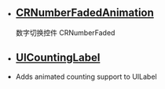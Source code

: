

* ## [CRNumberFadedAnimation](https://github.com/CRAnimation/CRNumberFadedAnimation)
  数字切换控件 CRNumberFaded

* ## [UICountingLabel](https://github.com/dataxpress/UICountingLabel)
* Adds animated counting support to UILabel
